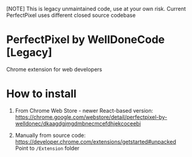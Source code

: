 [NOTE] This is legacy unmaintained code, use at your own risk. Current PerfectPixel uses different closed source codebase

PerfectPixel by WellDoneCode [Legacy]
====================================

Chrome extension for web developers

How to install
==============

1. From Chrome Web Store - newer React-based version:
https://chrome.google.com/webstore/detail/perfectpixel-by-welldonec/dkaagdgjmgdmbnecmcefdhjekcoceebi

2. Manually from source code:
https://developer.chrome.com/extensions/getstarted#unpacked  
Point to `/Extension` folder
